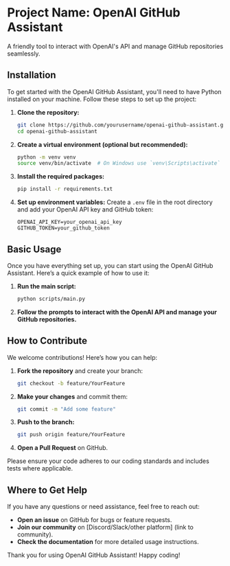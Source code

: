 # Project Name: OpenAI GitHub Assistant

A friendly tool to interact with OpenAI's API and manage GitHub repositories seamlessly.

## Installation

To get started with the OpenAI GitHub Assistant, you'll need to have Python installed on your machine. Follow these steps to set up the project:

1. **Clone the repository:**
   ```bash
   git clone https://github.com/yourusername/openai-github-assistant.git
   cd openai-github-assistant
   ```

2. **Create a virtual environment (optional but recommended):**
   ```bash
   python -m venv venv
   source venv/bin/activate  # On Windows use `venv\Scripts\activate`
   ```

3. **Install the required packages:**
   ```bash
   pip install -r requirements.txt
   ```

4. **Set up environment variables:**
   Create a `.env` file in the root directory and add your OpenAI API key and GitHub token:
   ```
   OPENAI_API_KEY=your_openai_api_key
   GITHUB_TOKEN=your_github_token
   ```

## Basic Usage

Once you have everything set up, you can start using the OpenAI GitHub Assistant. Here’s a quick example of how to use it:

1. **Run the main script:**
   ```bash
   python scripts/main.py
   ```

2. **Follow the prompts to interact with the OpenAI API and manage your GitHub repositories.**

## How to Contribute

We welcome contributions! Here’s how you can help:

1. **Fork the repository** and create your branch:
   ```bash
   git checkout -b feature/YourFeature
   ```

2. **Make your changes** and commit them:
   ```bash
   git commit -m "Add some feature"
   ```

3. **Push to the branch:**
   ```bash
   git push origin feature/YourFeature
   ```

4. **Open a Pull Request** on GitHub.

Please ensure your code adheres to our coding standards and includes tests where applicable.

## Where to Get Help

If you have any questions or need assistance, feel free to reach out:

- **Open an issue** on GitHub for bugs or feature requests.
- **Join our community** on [Discord/Slack/other platform] (link to community).
- **Check the documentation** for more detailed usage instructions.

Thank you for using OpenAI GitHub Assistant! Happy coding!
